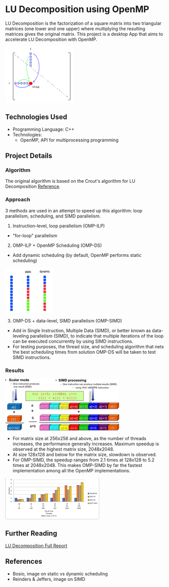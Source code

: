 # LU Decomposition using OpenMP

LU Decomposition is the factorization of a square matrix into two triangular matrices (one lower and one upper) where multiplying the resulting matrices gives the original matrix. This project is a desktop App that aims to accelerate LU Decomposition with OpenMP. 

![Crout's algorithm dependency](./img/crout.png)

## Technologies Used

- Programming Language: C++
- Technologies:
  - OpenMP, API for multiprocessing programming

## Project Details

### Algorithm

The original algorithm is based on the Crout's algorithm for LU Decomposition [Reference](https://vismor.com/documents/network_analysis/matrix_algorithms/S4.SS3.php).

### Approach

3 methods are used in an attempt to speed up this algorithm: loop parallelism, scheduling, and SIMD parallelism.

1. Instruction-level, loop parallelism (OMP-ILP) 
  - "for-loop" parallelism

2. OMP-ILP + OpenMP Scheduling (OMP-DS)
  - Add dynamic scheduling (by default, OpenMP performs static scheduling)

![Static vs Dynamic Scheduling](./img/static-dynamic.png)

3. OMP-DS + data-level, SIMD parallelism (OMP-SIMD)
  - Add in Single Instruction, Multiple Data (SIMD), or better known as data-leveling parallelism (SIMD), to indicate that multiple iterations of the loop can be executed concurrently by using SIMD instructions.
  - For testing purposes, the thread size, and scheduling algorithm that nets the best scheduling times from solution OMP-DS will be taken to test SIMD instructions.

### Results

![SIMD processing](./img/simd.png)

- For matrix size at 256x256 and above, as the number of threads increases, the performance generally increases. Maximum speedup is observed at the highest matrix size, 2048x2048.
- At size 128x128 and below for the matrix size, slowdown is observed.
- For OMP-SIMD, the speedup ranges from 2.1 times at 128x128 to 5.2 times at 2048x2048. This makes OMP-SIMD by far the fastest implementation among all the OpenMP implementations.

![OpenMP benchmarks](./img/omp-simd-benchmark.png)

## Further Reading

[LU Decomposition Full Report](./LUDParallel%20Full%20Report.pdf)

## References

- Bosio, image on static vs dynamic scheduling
- Reinders & Jeffers, image on SIMD
